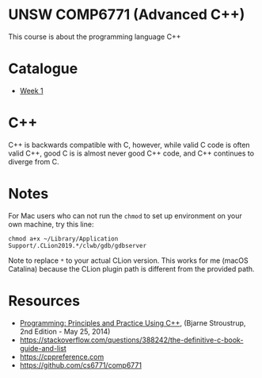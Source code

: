# UNSW COMP6771 (Advanced C++)
This course is about the programming language C++

# Catalogue
- [Week 1](week1.md)

# C++
C++ is backwards compatible with C, however, while valid C code is often valid C++, good C is is almost never good C++ code, and C++ continues to diverge from C.

# Notes
For Mac users who can not run the `chmod` to set up environment on your own machine, try this line:
```text
chmod a+x ~/Library/Application Support/.CLion2019.*/clwb/gdb/gdbserver
```
Note to replace `*` to your actual CLion version. This works for me (macOS Catalina) because the CLion plugin path is different from the provided path.

# Resources
- [Programming: Principles and Practice Using C++](https://rads.stackoverflow.com/amzn/click/com/0321992784), (Bjarne Stroustrup, 2nd Edition - May 25, 2014)
- https://stackoverflow.com/questions/388242/the-definitive-c-book-guide-and-list
- https://cppreference.com
- https://github.com/cs6771/comp6771
